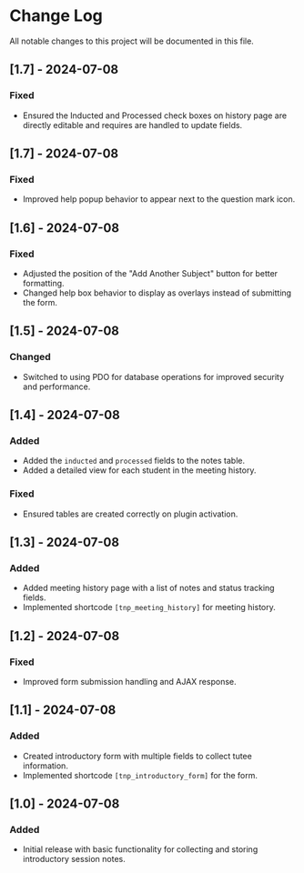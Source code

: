 # Change Log

All notable changes to this project will be documented in this file.

## [1.7] - 2024-07-08
### Fixed
- Ensured the Inducted and Processed check boxes on history page are directly editable and requires are handled to update fields.

## [1.7] - 2024-07-08
### Fixed
- Improved help popup behavior to appear next to the question mark icon.

## [1.6] - 2024-07-08
### Fixed
- Adjusted the position of the "Add Another Subject" button for better formatting.
- Changed help box behavior to display as overlays instead of submitting the form.

## [1.5] - 2024-07-08
### Changed
- Switched to using PDO for database operations for improved security and performance.

## [1.4] - 2024-07-08
### Added
- Added the `inducted` and `processed` fields to the notes table.
- Added a detailed view for each student in the meeting history.

### Fixed
- Ensured tables are created correctly on plugin activation.

## [1.3] - 2024-07-08
### Added
- Added meeting history page with a list of notes and status tracking fields.
- Implemented shortcode `[tnp_meeting_history]` for meeting history.

## [1.2] - 2024-07-08
### Fixed
- Improved form submission handling and AJAX response.

## [1.1] - 2024-07-08
### Added
- Created introductory form with multiple fields to collect tutee information.
- Implemented shortcode `[tnp_introductory_form]` for the form.

## [1.0] - 2024-07-08
### Added
- Initial release with basic functionality for collecting and storing introductory session notes.
